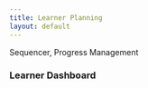 ```yaml
---
title: Learner Planning
layout: default
---
```


Sequencer, Progress Management


### Learner Dashboard

